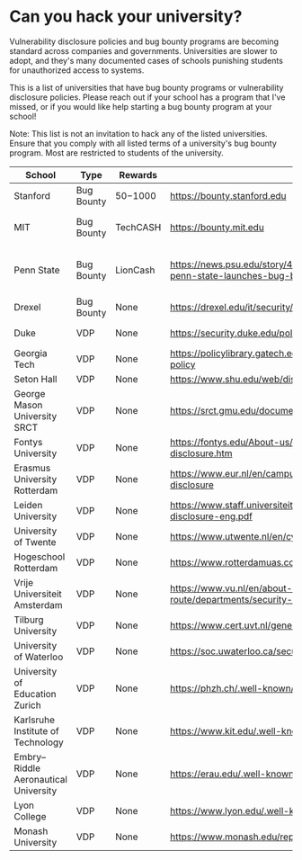 # Can you hack your university?

Vulnerability disclosure policies and bug bounty programs are becoming standard across companies and governments. Universities are slower to adopt, and they's many documented cases of schools punishing students for unauthorized access to systems.

This is a list of universities that have bug bounty programs or vulnerability disclosure policies. Please reach out if your school has a program that I've missed, or if you would like help starting a bug bounty program at your school!

Note: This list is not an invitation to hack any of the listed universities. Ensure that you comply with all listed terms of a university's bug bounty program. Most are restricted to students of the university.

| School                               | Type       | Rewards   | Link                                                         | Notes                                    |
| ------------------------------------ | ---------- | --------- | ------------------------------------------------------------ | ---------------------------------------- |
| Stanford                             | Bug Bounty | $50-$1000 | https://bounty.stanford.edu                                  |                                          |
| MIT                                  | Bug Bounty | TechCASH  | https://bounty.mit.edu                                       | May no longer be active                  |
| Penn State                           | Bug Bounty | LionCash  | https://news.psu.edu/story/468788/2017/05/18/academics/blue-and-white-hats-penn-state-launches-bug-bounty-program | Invitation only, may no longer be active |
| Drexel                               | Bug Bounty | None      | https://drexel.edu/it/security/services-processes/bug-bounty/ |                                          |
| Duke                                 | VDP        | None      | https://security.duke.edu/policies/responsible-disclosure    | Permission required                      |
| Georgia Tech                         | VDP        | None      | https://policylibrary.gatech.edu/information-technology/responsible-disclosure-policy | Permission required                      |
| Seton Hall                           | VDP        | None      | https://www.shu.edu/web/disclosure-guidelines.cfm            |                                          |
| George Mason University SRCT         | VDP        | None      | https://srct.gmu.edu/documents/usage_policy/                 | Only certain projects                    |
| Fontys University                    | VDP        | None      | https://fontys.edu/About-us/Who-we-are/Rules-regulations/Responsible-disclosure.htm |                                          |
| Erasmus University Rotterdam         | VDP        | None      | https://www.eur.nl/en/campus/security-safety/information-security/responsible-disclosure |                                          |
| Leiden University                    | VDP        | None      | https://www.staff.universiteitleiden.nl/binaries/content/assets/ul2staff/ict/responsible-disclosure-eng.pdf |                                          |
| University of Twente                 | VDP        | None      | https://www.utwente.nl/en/cyber-safety/responsible/          |                                          |
| Hogeschool Rotterdam                 | VDP        | None      | https://www.rotterdamuas.com/footer/security/                |                                          |
| Vrije Universiteit Amsterdam         | VDP        | None      | https://www.vu.nl/en/about-vu-amsterdam/contact-info-and-route/departments/security-operations-control-center/disclosure/index.aspx |                                          |
| Tilburg University                   | VDP        | None      | https://www.cert.uvt.nl/general/responsibledisclosure        |                                          |
| University of Waterloo               | VDP        | None      | https://soc.uwaterloo.ca/security.txt                        |                                          |
| University of Education Zurich       | VDP        | None      | https://phzh.ch/.well-known/security.txt                     |                                          |
| Karlsruhe Institute of Technology    | VDP        | None      | https://www.kit.edu/.well-known/security.txt                 |                                          |
| Embry–Riddle Aeronautical University | VDP        | None      | https://erau.edu/.well-known/security.txt                    |                                          |
| Lyon College                         | VDP        | None      | https://www.lyon.edu/.well-known/security.txt                |                                          |
| Monash University                    | VDP        | None      | https://www.monash.edu/report-security-vulnerabilities       |                                        |
